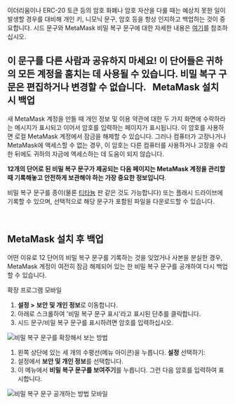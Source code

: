 이더리움이나 ERC-20 토큰 등의 암호 화폐나 암호 자산을 다룰 때는 예상치 못한 일이 발생할 경우를 대비해 개인 키, 니모닉 문구, 암호 등을 항상 인지하고 백업하는 것이 중요합니다. 시드 문구와 MetaMask 비밀 복구 문구에 대한 자세한 내용은 [여기](https://support.metamask.io/hc/en-us/articles/4404722782107)를 참조하십시오.


**이 문구를 다른 사람과 공유하지 마세요! 이 단어들은 귀하의 모든 계정을 훔치는 데 사용될 수 있습니다. 비밀 복구 구문은 편집하거나 변경할 수 없습니다.**
 
MetaMask 설치 시 백업
----------------


새 MetaMask 계정을 만들 때 개인 정보 및 이용 약관에 대한 두 가지 화면에 수락하라는 메시지가 표시되고 이어서 암호를 입력하는 페이지가 표시됩니다. 이 암호를 사용하면 로컬 MetaMask 계정에서 잠금을 해제할 수 있습니다. 그러나 컴퓨터가 고장나거나 MetaMask에 액세스할 수 없는 경우, 이 암호는 다른 컴퓨터를 사용하거나 고장을 수리한 뒤에도 귀하의 자금에 액세스하는 데 도움이 되지 않습니다.


**12개의 단어로 된 비밀 복구 문구가 제공되는 다음 페이지는 MetaMask 계정을 관리할 때 기록해놓고 안전하게 보관해야 하는 가장 중요한 정보입니다**.


비밀 복구 문구를 종이(물론 [티타늄](https://www.toughgadget.com/bitcoin-crypto-metal-recovery-seed-wallets/) 판 같은 것도 가능합니다) 또는 플래시 드라이브에 기록할 수 있으며, 선택적으로 해당 문구가 포함된 파일을 다운로드할 수 있습니다.


 


MetaMask 설치 후 백업
----------------


어떤 이유로 12 단어의 비밀 복구 문구를 기록하는 것을 잊었거나 사본을 분실한 경우, MetaMask 계정이 여전히 잠금 해제되어 있는 한 비밀 복구 문구를 공개하여 다시 백업할 수 있습니다.




확장 프로그램 모바일


1. **설정 >** **보안 및 개인 정보**로 이동합니다.
2. 아래로 스크롤하여 '비밀 복구 문구 표시'라고 표시된 단추를 클릭합니다.
3. 시드 문구/비밀 복구 문구를 표시하려면 암호를 입력하십시오.


![비밀 복구 문구를 확장해서 보는 방법](https://support.metamask.io/hc/article_attachments/9541233181083)




1. 왼쪽 상단에 있는 세 개의 수평선(메뉴 아이콘)을 누릅니다. **설정** 선택하기:
2. 설정에서 **보안 및 개인 정보**를 선택합니다.
3. 이 메뉴에서 **비밀 복구 문구를 보여주기**를 누릅니다. 그런 다음 암호를 입력하여 표시합니다.


![비밀 복구 문구 공개하는 방법 모바일](https://support.metamask.io/hc/article_attachments/9542309263515)




 

